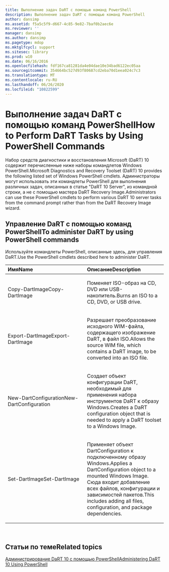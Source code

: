 ```yaml
---
title: Выполнение задач DaRT с помощью команд PowerShell
description: Выполнение задач DaRT с помощью команд PowerShell
author: dansimp
ms.assetid: f5a5c5f9-d667-4c85-9e82-7baf0b2aec6e
ms.reviewer: ''
manager: dansimp
ms.author: dansimp
ms.pagetype: mdop
ms.mktglfcycl: support
ms.sitesec: library
ms.prod: w10
ms.date: 06/16/2016
ms.openlocfilehash: fdf167ca81281da4e04dae10e34bad6122ec05aa
ms.sourcegitcommit: 354664bc527d93f80687cd2eba70d1eea024c7c3
ms.translationtype: MT
ms.contentlocale: ru-RU
ms.lasthandoff: 06/26/2020
ms.locfileid: "10822599"
---
```

# <span data-ttu-id="e1dd6-103">Выполнение задач DaRT с помощью команд PowerShell</span><span class="sxs-lookup"><span data-stu-id="e1dd6-103">How to Perform DaRT Tasks by Using PowerShell Commands</span></span>


<span data-ttu-id="e1dd6-104">Набор средств диагностики и восстановления Microsoft (DaRT) 10 содержит перечисленные ниже наборы командлетов Windows PowerShell.</span><span class="sxs-lookup"><span data-stu-id="e1dd6-104">Microsoft Diagnostics and Recovery Toolset (DaRT) 10 provides the following listed set of Windows PowerShell cmdlets.</span></span> <span data-ttu-id="e1dd6-105">Администраторы могут использовать эти командлеты PowerShell для выполнения различных задач, описанных в статье "DaRT 10 Server", из командной строки, а не с помощью мастера DaRT Recovery Image.</span><span class="sxs-lookup"><span data-stu-id="e1dd6-105">Administrators can use these PowerShell cmdlets to perform various DaRT 10 server tasks from the command prompt rather than from the DaRT Recovery Image wizard.</span></span>

## <span data-ttu-id="e1dd6-106">Управление DaRT с помощью команд PowerShell</span><span class="sxs-lookup"><span data-stu-id="e1dd6-106">To administer DaRT by using PowerShell commands</span></span>


<span data-ttu-id="e1dd6-107">Используйте командлеты PowerShell, описанные здесь, для управления DaRT.</span><span class="sxs-lookup"><span data-stu-id="e1dd6-107">Use the PowerShell cmdlets described here to administer DaRT.</span></span>

<table>
<colgroup>
<col width="50%" />
<col width="50%" />
</colgroup>
<thead>
<tr class="header">
<th align="left"><span data-ttu-id="e1dd6-108">Имя</span><span class="sxs-lookup"><span data-stu-id="e1dd6-108">Name</span></span></th>
<th align="left"><span data-ttu-id="e1dd6-109">Описание</span><span class="sxs-lookup"><span data-stu-id="e1dd6-109">Description</span></span></th>
</tr>
</thead>
<tbody>
<tr class="odd">
<td align="left"><p><span data-ttu-id="e1dd6-110">Copy-DartImage</span><span class="sxs-lookup"><span data-stu-id="e1dd6-110">Copy-DartImage</span></span></p></td>
<td align="left"><p><span data-ttu-id="e1dd6-111">Поменяет ISO-образ на CD, DVD или USB-накопитель.</span><span class="sxs-lookup"><span data-stu-id="e1dd6-111">Burns an ISO to a CD, DVD, or USB drive.</span></span></p></td>
</tr>
<tr class="even">
<td align="left"><p><span data-ttu-id="e1dd6-112">Export-DartImage</span><span class="sxs-lookup"><span data-stu-id="e1dd6-112">Export-DartImage</span></span></p></td>
<td align="left"><p><span data-ttu-id="e1dd6-113">Разрешает преобразование исходного WIM-файла, содержащего изображение DaRT, в файл ISO.</span><span class="sxs-lookup"><span data-stu-id="e1dd6-113">Allows the source WIM file, which contains a DaRT image, to be converted into an ISO file.</span></span></p></td>
</tr>
<tr class="odd">
<td align="left"><p><span data-ttu-id="e1dd6-114">New-DartConfiguration</span><span class="sxs-lookup"><span data-stu-id="e1dd6-114">New-DartConfiguration</span></span></p></td>
<td align="left"><p><span data-ttu-id="e1dd6-115">Создает объект конфигурации DaRT, необходимый для применения набора инструментов DaRT к образу Windows.</span><span class="sxs-lookup"><span data-stu-id="e1dd6-115">Creates a DaRT configuration object that is needed to apply a DaRT toolset to a Windows Image.</span></span></p></td>
</tr>
<tr class="even">
<td align="left"><p><span data-ttu-id="e1dd6-116">Set-DartImage</span><span class="sxs-lookup"><span data-stu-id="e1dd6-116">Set-DartImage</span></span></p></td>
<td align="left"><p><span data-ttu-id="e1dd6-117">Применяет объект DartConfiguration к подключенному образу Windows.</span><span class="sxs-lookup"><span data-stu-id="e1dd6-117">Applies a DartConfiguration object to a mounted Windows Image.</span></span> <span data-ttu-id="e1dd6-118">Сюда входит добавление всех файлов, конфигурации и зависимостей пакетов.</span><span class="sxs-lookup"><span data-stu-id="e1dd6-118">This includes adding all files, configuration, and package dependencies.</span></span></p></td>
</tr>
</tbody>
</table>

 

## <span data-ttu-id="e1dd6-119">Статьи по теме</span><span class="sxs-lookup"><span data-stu-id="e1dd6-119">Related topics</span></span>


[<span data-ttu-id="e1dd6-120">Администрирование DaRT 10 с помощью PowerShell</span><span class="sxs-lookup"><span data-stu-id="e1dd6-120">Administering DaRT 10 Using PowerShell</span></span>](administering-dart-10-using-powershell.md)

 

 





